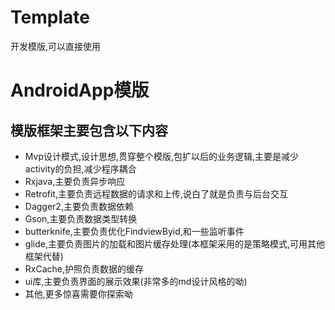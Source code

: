 # Template
开发模版,可以直接使用
# AndroidApp模版

## 模版框架主要包含以下内容
- Mvp设计模式,设计思想,贯穿整个模版,包扩以后的业务逻辑,主要是减少activity的负担,减少程序耦合
- Rxjava,主要负责异步响应
- Retrofit,主要负责远程数据的请求和上传,说白了就是负责与后台交互
- Dagger2,主要负责数据依赖
- Gson,主要负责数据类型转换
- butterknife,主要负责优化FindviewByid,和一些监听事件
- glide,主要负责图片的加载和图片缓存处理(本框架采用的是策略模式,可用其他框架代替)
- RxCache,护照负责数据的缓存
- ui库,主要负责界面的展示效果(非常多的md设计风格的呦)
- 其他,更多惊喜需要你探索呦

